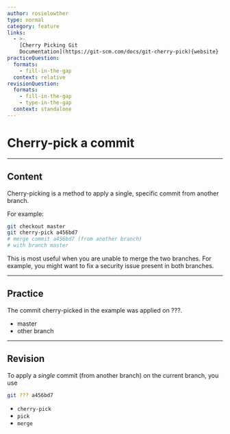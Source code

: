 ```yaml
---
author: rosielowther
type: normal
category: feature
links:
  - >-
    [Cherry Picking Git
    Documentation](https://git-scm.com/docs/git-cherry-pick){website}
practiceQuestion:
  formats:
    - fill-in-the-gap
  context: relative
revisionQuestion:
  formats:
    - fill-in-the-gap
    - type-in-the-gap
  context: standalone
---
```


# Cherry-pick a commit


---

## Content

Cherry-picking is a method to apply a single, specific commit from another branch.

For example:

```bash
git checkout master
git cherry-pick a456bd7
# merge commit a456bd7 (from another branch)
# with branch master
```

This is most useful when you are unable to merge the two branches. For example, you might want to fix a security issue present in both branches.


---

## Practice

The commit cherry-picked in the example was applied on ???.

- master
- other branch


---

## Revision

To apply a *single* commit (from another branch) on the current branch, you use

```bash
git ??? a456bd7
```

- `cherry-pick`
- `pick`
- `merge`
